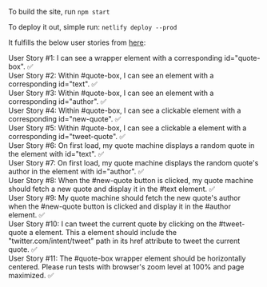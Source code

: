 To build the site, run `npm start`

To deploy it out, simple run: `netlify deploy --prod`

It fulfills the below user stories from [here](https://www.freecodecamp.org/learn/front-end-libraries/front-end-libraries-projects/build-a-random-quote-machine):

User Story #1: I can see a wrapper element with a corresponding id="quote-box". ✅  
User Story #2: Within #quote-box, I can see an element with a corresponding id="text". ✅     
User Story #3: Within #quote-box, I can see an element with a corresponding id="author". ✅   
User Story #4: Within #quote-box, I can see a clickable element with a corresponding id="new-quote". ✅   
User Story #5: Within #quote-box, I can see a clickable a element with a corresponding id="tweet-quote". ✅   
User Story #6: On first load, my quote machine displays a random quote in the element with id="text". ✅  
User Story #7: On first load, my quote machine displays the random quote's author in the element with id="author". ✅  
User Story #8: When the #new-quote button is clicked, my quote machine should fetch a new quote and display it in the #text element. ✅  
User Story #9: My quote machine should fetch the new quote's author when the #new-quote button is clicked and display it in the #author element. ✅  
User Story #10: I can tweet the current quote by clicking on the #tweet-quote a element. This a element should include the "twitter.com/intent/tweet" path in its href attribute to tweet the current quote. ✅  
User Story #11: The #quote-box wrapper element should be horizontally centered. Please run tests with browser's zoom level at 100% and page maximized. ✅  
